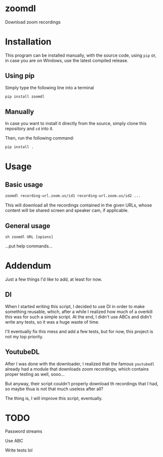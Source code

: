 # zoomdl
Download zoom recordings

# Installation
This program can be installed manually, with the source code, using `pip` or, in case you are on Windows, use the latest compiled release.

## Using pip
Simply type the following line into a terminal
```sh
pip install zoomdl
```

## Manually
In case you want to install it directly from the source, simply clone this repository and `cd` into it.

Then, run the following command:
```sh
pip install .
```


# Usage
## Basic usage
```sh
zoomdl recording-url.zoom.us/id1 recording-url.zoom.us/id2 ...
```

This will download all the recordings contained in the given URLs, whose content will be shared screen and speaker cam, if applicable.


## General usage
`sh zoomdl URL [opions]`

...put help commands...


# Addendum
Just a few things I'd like to add, at least for now.

## DI
When I started writing this script, I decided to use DI in order to make something reusable, which, after a while I realized how much of a overkill this was for such a simple script. At the end, I didn't use ABCs and didn't write any tests, so it was a huge waste of time.

I'll eventually fix this mess and add a few tests, but for now, this project is not my top priority.

## YoutubeDL
After I was done with the downloader, I realized that the famous `youtubedl` already had a module that downloads zoom recordings, which contains proper testing as well, sooo...

But anyway, their script couldn't properly download th recordings that I had, so maybe thua is not that much useless after all?

The thing is, I will improve this script, eventually.

# TODO
Password streams

Use ABC

Write tests lol
